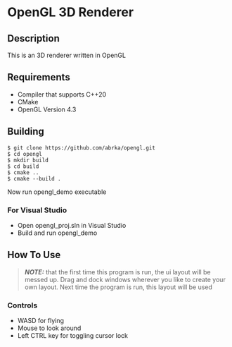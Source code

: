 # OpenGL 3D Renderer

## Description 

This is an 3D renderer written in OpenGL


## Requirements

- Compiler that supports C++20
- CMake
- OpenGL Version 4.3

## Building

```shell
$ git clone https://github.com/abrka/opengl.git
$ cd opengl
$ mkdir build
$ cd build
$ cmake ..
$ cmake --build .
```
Now run opengl_demo executable

### For Visual Studio
- Open opengl_proj.sln in Visual Studio
- Build and run opengl_demo


## How To Use
> **_NOTE:_** that the first time this program is run, the ui layout will be messed up. Drag and dock windows wherever you like to create your own layout. Next time the program is run, this layout will be used
### Controls
- WASD for flying
- Mouse to look around
- Left CTRL key for toggling cursor lock